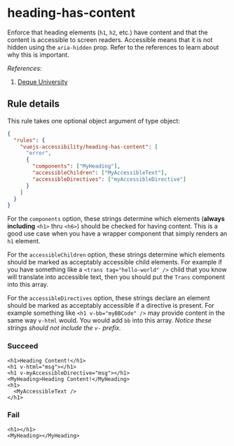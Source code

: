 # heading-has-content

Enforce that heading elements (`h1`, `h2`, etc.) have content and that the content is accessible to screen readers. Accessible means that it is not hidden using the `aria-hidden` prop. Refer to the references to learn about why this is important.

_References:_

1.  [Deque University](https://dequeuniversity.com/rules/axe/1.1/empty-heading)

## Rule details

This rule takes one optional object argument of type object:

```json
{
  "rules": {
    "vuejs-accessibility/heading-has-content": [
      "error",
      {
        "components": ["MyHeading"],
        "accessibleChildren": ["MyAccessibleText"],
        "accessibleDirectives": ["myAccessibleDirective"]
      }
    ]
  }
}
```

For the `components` option, these strings determine which elements (**always including** `<h1>` thru `<h6>`) should be checked for having content. This is a good use case when you have a wrapper component that simply renders an `h1` element.

For the `accessibleChildren` option, these strings determine which elements should be marked as acceptably accessible child elements. For example if you have something like a `<trans tag="hello-world" />` child that you know will translate into accessible text, then you should put the `Trans` component into this array.

For the `accessibleDirectives` option, these strings declare an element should be marked as acceptably accessible if a directive is present. For example something like `<h1 v-bb="myBBCode" />` may provide content in the same way `v-html` would. You would add `bb` into this array. _Notice these strings should not include the `v-` prefix._


### Succeed

```vue
<h1>Heading Content!</h1>
<h1 v-html="msg"></h1>
<h1 v-myAccessibleDirective="msg"></h1>
<MyHeading>Heading Content!</MyHeading>
<h1>
  <MyAccessibleText />
</h1>
```

### Fail

```vue
<h1></h1>
<MyHeading></MyHeading>
```
